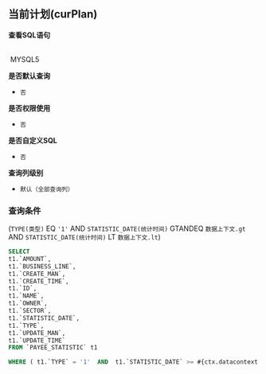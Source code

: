 ## 当前计划(curPlan) <!-- {docsify-ignore-all} -->



<p class="panel-title"><b>查看SQL语句</b></p>
<br>

<el-row>
&nbsp;<el-tag @click="MYSQL5 = true">MYSQL5</el-tag>
</el-row>

<br>
<p class="panel-title"><b>是否默认查询</b></p>

* `否`

<p class="panel-title"><b>是否权限使用</b></p>

* `否`

<p class="panel-title"><b>是否自定义SQL</b></p>

* `否`

<p class="panel-title"><b>查询列级别</b></p>

* `默认（全部查询列）`



### 查询条件

(`TYPE(类型)` EQ `'1'` AND `STATISTIC_DATE(统计时间)` GTANDEQ `数据上下文.gt` AND `STATISTIC_DATE(统计时间)` LT `数据上下文.lt`)





<el-dialog v-model="MYSQL5" title="MYSQL5">

```sql
SELECT
t1.`AMOUNT`,
t1.`BUSINESS_LINE`,
t1.`CREATE_MAN`,
t1.`CREATE_TIME`,
t1.`ID`,
t1.`NAME`,
t1.`OWNER`,
t1.`SECTOR`,
t1.`STATISTIC_DATE`,
t1.`TYPE`,
t1.`UPDATE_MAN`,
t1.`UPDATE_TIME`
FROM `PAYEE_STATISTIC` t1 

WHERE ( t1.`TYPE` = '1'  AND  t1.`STATISTIC_DATE` >= #{ctx.datacontext.gt}  AND  t1.`STATISTIC_DATE` < #{ctx.datacontext.lt} )
```

</el-dialog>

<script>
 const { createApp } = Vue
  createApp({
    data() {
      return {
                MYSQL5 : false
        
      }
    },
    methods: {
    }
  }).use(ElementPlus).mount('#app')
</script>